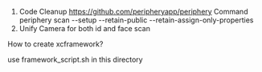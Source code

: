 

1. Code Cleanup https://github.com/peripheryapp/periphery
   Command periphery scan --setup --retain-public --retain-assign-only-properties
2. Unify Camera for both id and face scan


How to create xcframework?

use framework_script.sh in this directory
